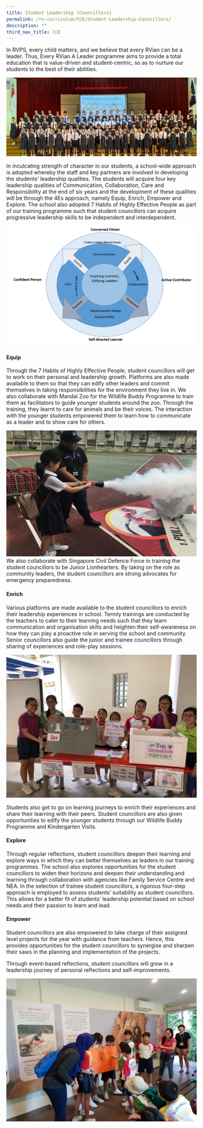 ```yaml
---
title: Student Leadership (Councillors)
permalink: /rv-curriculum/CCE/Student-Leadership-Councillors/
description: ""
third_nav_title: CCE
---
```

In RVPS, every child matters, and we believe that every RVian can be a leader. Thus, Every RVian A Leader programme aims to provide a total education that is value-driven and student-centric, so as to nurture our students to the best of their abilities.

![](/images/RV%20Curriculum/Character%20and%20Citizenship%20Ed/Student%20Leadership%20Councillor/q1.jpg)

In inculcating strength of character in our students, a school-wide approach is adopted whereby the staff and key partners are involved in developing the students’ leadership qualities. The students will acquire four key leadership qualities of Communication, Collaboration, Care and Responsibility at the end of six years and the development of these qualities will be through the 4Es approach, namely Equip, Enrich, Empower and Explore. The school also adopted 7 Habits of Highly Effective People as part of our training programme such that student councillors can acquire progressive leadership skills to be independent and interdependent. 

![](/images/RV%20Curriculum/Character%20and%20Citizenship%20Ed/Student%20Leadership%20Councillor/Picture1.png)

#### Equip

Through the 7 Habits of Highly Effective People, student councillors will get to work on their personal 
and leadership growth. Platforms are also made available to them so that they can 
edify other leaders and commit themselves in taking responsibilities for the environment they live in. 
We also collaborate with Mandai Zoo for the Wildlife Buddy Programme to train them as facilitators
to guide younger students around the zoo. Through the training, they learnt to care for animals and be
their voices. The interaction with the younger students empowered them to learn how to communicate
as a leader and to show care for others. 


![](/images/RV%20Curriculum/Character%20and%20Citizenship%20Ed/Student%20Leadership%20Councillor/q2.jpg)
We also collaborate with Singapore Civil Defence Force in training the student councillors to be Junior Lionhearters. By taking on the role as community leaders, the student councillors are strong advocates for emergency preparedness.

#### Enrich

Various platforms are made available to the student councillors to enrich their leadership
experiences in school. Termly trainings are conducted by the teachers to cater to their learning 
needs such that they learn communication and organisation skills and heighten their self-awareness 
on how they can play a proactive role in serving the school and community. Senior councillors also
guide the junior and trainee councillors through sharing of experiences and role-play sessions. 


![](/images/RV%20Curriculum/Character%20and%20Citizenship%20Ed/Student%20Leadership%20Councillor/q3.jpg)

Students also get to go on learning journeys to enrich their experiences and share their learning 
with their peers. Student councillors are also given opportunities to edify the younger students 
through our Wildlife Buddy Programme and Kindergarten Visits.

#### Explore

Through regular reflections, student councillors deepen their learning and explore ways in which they 
can better themselves as leaders in our training programmes. 
The school also explores opportunities for the student councillors to widen their horizons and deepen
their understanding and learning through collaboration with agencies like Family Service Centre and NEA. 
In the selection of trainee student councillors, a rigorous four-step approach is employed to assess 
students’ suitability as student councillors. This allows for a better fit of students’ leadership potential 
based on school needs and their passion to learn and lead. 


#### Empower

Student councillors are also empowered to take charge of their assigned level projects
for the year with guidance from teachers. Hence, this provides opportunities for the student councillors 
to synergise and sharpen their saws in the planning and implementation of the projects.  

Through event-based reflections, student councillors will grow in a leadership journey of 
personal reflections and self-improvements.


![](/images/RV%20Curriculum/Character%20and%20Citizenship%20Ed/Student%20Leadership%20Councillor/q4.jpg)